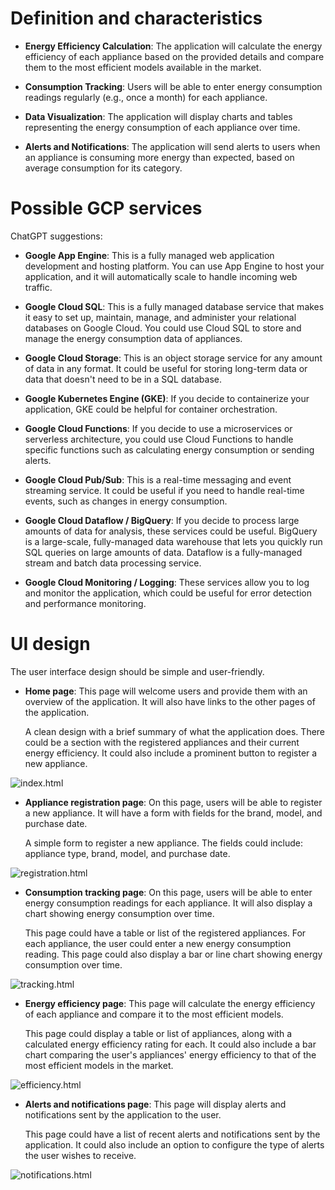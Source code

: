 # Definition and characteristics

- **Energy Efficiency Calculation**: The application will calculate the energy efficiency of each appliance based on the provided details and compare them to the most efficient models available in the market.

- **Consumption Tracking**: Users will be able to enter energy consumption readings regularly (e.g., once a month) for each appliance.

- **Data Visualization**: The application will display charts and tables representing the energy consumption of each appliance over time.

- **Alerts and Notifications**: The application will send alerts to users when an appliance is consuming more energy than expected, based on average consumption for its category.

# Possible GCP services

ChatGPT suggestions:

- **Google App Engine**: This is a fully managed web application development and hosting platform. You can use App Engine to host your application, and it will automatically scale to handle incoming web traffic.

- **Google Cloud SQL**: This is a fully managed database service that makes it easy to set up, maintain, manage, and administer your relational databases on Google Cloud. You could use Cloud SQL to store and manage the energy consumption data of appliances.

- **Google Cloud Storage**: This is an object storage service for any amount of data in any format. It could be useful for storing long-term data or data that doesn't need to be in a SQL database.

- **Google Kubernetes Engine (GKE)**: If you decide to containerize your application, GKE could be helpful for container orchestration.

- **Google Cloud Functions**: If you decide to use a microservices or serverless architecture, you could use Cloud Functions to handle specific functions such as calculating energy consumption or sending alerts.

- **Google Cloud Pub/Sub**: This is a real-time messaging and event streaming service. It could be useful if you need to handle real-time events, such as changes in energy consumption.

- **Google Cloud Dataflow / BigQuery**: If you decide to process large amounts of data for analysis, these services could be useful. BigQuery is a large-scale, fully-managed data warehouse that lets you quickly run SQL queries on large amounts of data. Dataflow is a fully-managed stream and batch data processing service.

- **Google Cloud Monitoring / Logging**: These services allow you to log and monitor the application, which could be useful for error detection and performance monitoring.

# UI design

The user interface design should be simple and user-friendly.

- **Home page**: This page will welcome users and provide them with an overview of the application. It will also have links to the other pages of the application.

    A clean design with a brief summary of what the application does. There could be a section with the registered appliances and their current energy efficiency. It could also include a prominent button to register a new appliance.

![index.html](./Sketchs/index.png)


- **Appliance registration page**: On this page, users will be able to register a new appliance. It will have a form with fields for the brand, model, and purchase date.

    A simple form to register a new appliance. The fields could include: appliance type, brand, model, and purchase date.

![registration.html](./Sketchs/registration.png)

- **Consumption tracking page**: On this page, users will be able to enter energy consumption readings for each appliance. It will also display a chart showing energy consumption over time.

    This page could have a table or list of the registered appliances. For each appliance, the user could enter a new energy consumption reading. This page could also display a bar or line chart showing energy consumption over time.

![tracking.html](./Sketchs/tracking.png)

- **Energy efficiency page**: This page will calculate the energy efficiency of each appliance and compare it to the most efficient models.

    This page could display a table or list of appliances, along with a calculated energy efficiency rating for each. It could also include a bar chart comparing the user's appliances' energy efficiency to that of the most efficient models in the market.

![efficiency.html](./Sketchs/efficiency.png)

- **Alerts and notifications page**: This page will display alerts and notifications sent by the application to the user.

    This page could have a list of recent alerts and notifications sent by the application. It could also include an option to configure the type of alerts the user wishes to receive.

![notifications.html](./Sketchs/notifications.png)